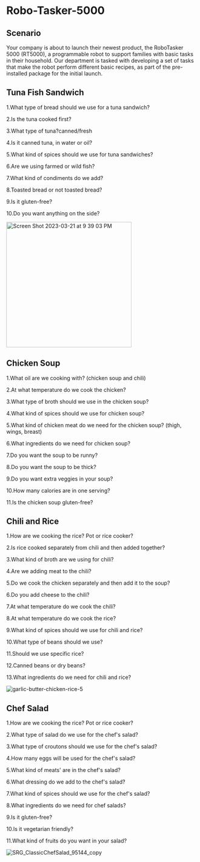 # Robo-Tasker-5000

## **Scenario**

Your company is about to launch their newest product, the RoboTasker 5000 (RT5000), a programmable robot to support families with basic tasks in their household. Our department is tasked with developing a set of tasks that make the robot perform different basic recipes, as part of the pre-installed package for the initial launch.


## **Tuna Fish Sandwich**
1.What type of bread should we use for a tuna sandwich?

2.Is the tuna cooked first?

3.What type of tuna?canned/fresh

4.Is it canned tuna, in water or oil?

5.What kind of spices should we use for tuna sandwiches?

6.Are we using farmed or wild fish?

7.What kind of condiments do we add?

8.Toasted bread or not toasted bread?

9.Is it gluten-free?

10.Do you want anything on the side?



<img width="330" alt="Screen Shot 2023-03-21 at 9 39 03 PM" src="https://user-images.githubusercontent.com/127261045/226803773-c5a828fd-f491-4654-be88-e5b2aae7455d.png">



## **Chicken Soup** 

1.What oil are we cooking with? (chicken soup and chili)

2.At what temperature do we cook the chicken?

3.What type of broth should we use in the chicken soup?

4.What kind of spices should we use for chicken soup?

5.What kind of chicken meat do we need for the chicken soup? (thigh, wings, breast)

6.What ingredients do we need for chicken soup?

7.Do you want the soup to be runny?

8.Do you want the soup to be thick?

9.Do you want extra veggies in your soup?

10.How many calories are in one serving?

11.Is the chicken soup gluten-free?



## **Chili and Rice**

1.How are we cooking the rice? Pot or rice cooker?

2.Is rice cooked separately from chili and then added together?

3.What kind of broth are we using for chili?

4.Are we adding meat to the chili?

5.Do we cook the chicken separately and then add it to the soup?

6.Do you add cheese to the chili?

7.At what temperature do we cook the chili?

8.At what temperature do we cook the rice?

9.What kind of spices should we use for chili and rice?

10.What type of beans should we use?

11.Should we use specific rice?

12.Canned beans or dry beans?

13.What ingredients do we need for chili and rice?



![garlic-butter-chicken-rice-5](https://user-images.githubusercontent.com/127354647/226792394-8ee7d15c-125e-4393-bfba-cb0e1498e947.jpg)


## **Chef Salad**

1.How are we cooking the rice? Pot or rice cooker?

2.What type of salad do we use for the chef's salad?

3.What type of croutons should we use for the chef's salad?

4.How many eggs will be used for the chef's salad?

5.What kind of meats' are in the chef's salad?

6.What dressing do we add to the chef's salad?

7.What kind of spices should we use for the chef's salad?

8.What ingredients do we need for chef salads?

9.Is it gluten-free?

10.Is it vegetarian friendly?

11.What kind of fruits do you want in your salad?


![SRG_ClassicChefSalad_95144_copy](https://user-images.githubusercontent.com/127354647/226792658-d6883f1b-bfcd-4b9e-b25f-6b4a33d312f5.jpg)
